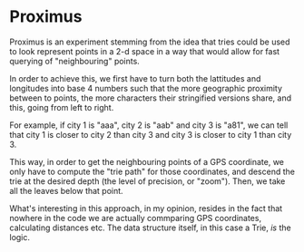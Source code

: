 # Proximus

Proximus is an experiment stemming from the idea that tries could be used to look represent points
in a 2-d space in a way that would allow for fast querying of "neighbouring" points.

In order to achieve this, we first have to turn both the lattitudes and longitudes into base 4
numbers such that the more geographic proximity between to points, the more characters their
stringified versions share, and this, going from left to right.

For example, if city 1 is "aaa", city 2 is "aab" and city 3 is "a81", we can tell that city 1 is
closer to city 2 than city 3 and city 3 is closer to city 1 than city 3.

This way, in order to get the neighbouring points of a GPS coordinate, we only have to compute the
"trie path" for those coordinates, and descend the trie at the desired depth (the level of
precision, or "zoom"). Then, we take all the leaves below that point.

What's interesting in this approach, in my opinion, resides in the fact that nowhere in the code we
are actually commparing GPS coordinates, calculating distances etc. The data structure itself, in
this case a Trie, _is_ the logic.
